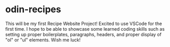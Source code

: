 # odin-recipes
This will be my first Recipe Website Project!
Excited to use VSCode for the first time.
I hope to be able to showcase some learned coding skills such as setting up proper boilerplates, paragraphs, headers, and proper display of "ol" or "ul" elements.
Wish me luck!